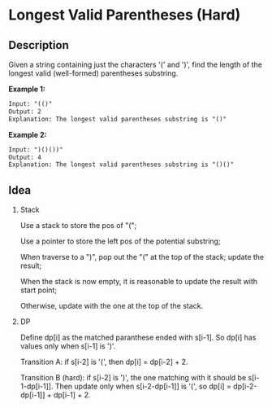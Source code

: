 # Longest Valid Parentheses (Hard)

## Description

Given a string containing just the characters '(' and ')', find the length of the longest valid (well-formed) parentheses substring.

**Example 1:**

```html
Input: "(()"
Output: 2
Explanation: The longest valid parentheses substring is "()"
```

**Example 2:**

```html
Input: ")()())"
Output: 4
Explanation: The longest valid parentheses substring is "()()"
```

## Idea

1. Stack

    Use a stack to store the pos of "(";

    Use a pointer to store the left pos of the potential substring;

    When traverse to a ")", pop out the "(" at the top of the stack; update the result;

    When the stack is now empty, it is reasonable to update the result with start point;

    Otherwise, update with the one at the top of the stack.

2. DP

    Define dp[i] as the matched paranthese ended with s[i-1]. So dp[i] has values only when s[i-1] is ')'.

    Transition A: if s[i-2] is '(', then dp[i] = dp[i-2] + 2.

    Transition B (hard): if s[i-2] is ')', the one matching with it should be s[i-1-dp[i-1]]. Then update only when s[i-2-dp[i-1]] is '(', so dp[i] = dp[i-2-dp[i-1]] + dp[i-1] + 2.
